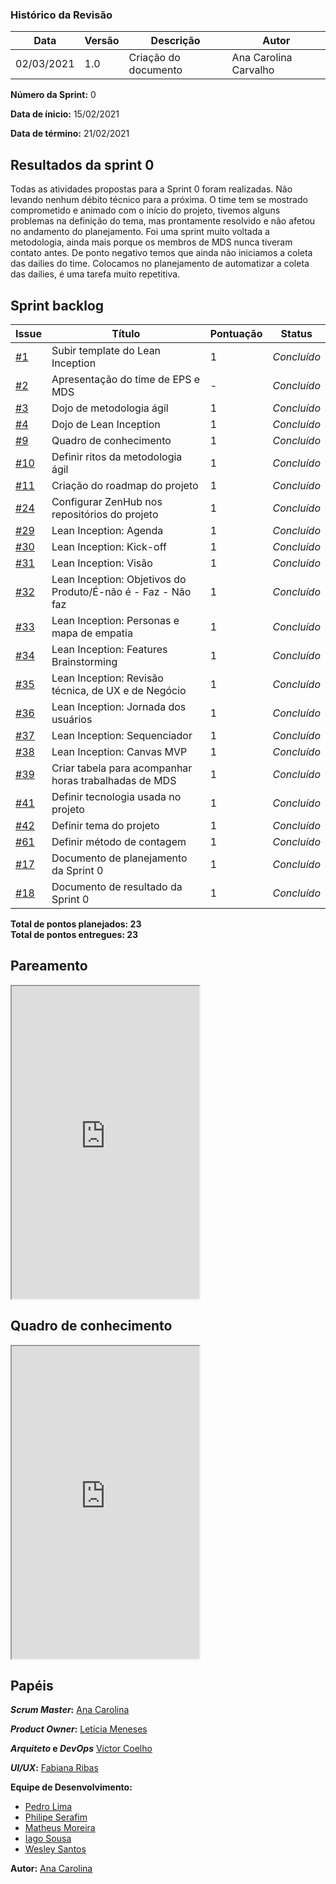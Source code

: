 ### Histórico da Revisão
| Data | Versão | Descrição | Autor |
|---|---|---|---|
| 02/03/2021| 1.0 |Criação do documento | Ana Carolina Carvalho |

**Número da Sprint:** 0

**Data de ínicio:** 15/02/2021

**Data de término:** 21/02/2021

## Resultados da sprint 0

Todas as atividades propostas para a Sprint 0 foram realizadas. Não levando nenhum débito técnico para a próxima. O time tem se mostrado comprometido e animado com o início do projeto, tivemos alguns problemas na definição do tema, mas prontamente resolvido e não afetou no andamento do planejamento. 
Foi uma sprint muito voltada a metodologia, ainda mais porque os membros de MDS nunca tiveram contato antes. 
De ponto negativo temos que ainda não iniciamos a coleta das dailies do time. Colocamos no planejamento de automatizar a coleta das dailies, é uma tarefa muito repetitiva.  

## Sprint backlog

| Issue | Título | Pontuação | Status |
|---|---|---|---|
|[#1](https://github.com/fga-eps-mds/2020.2-violeta-documentacao/issues/1)| Subir template do Lean Inception | 1 | _Concluído_ |
|[#2](https://github.com/fga-eps-mds/2020.2-violeta-documentacao/issues/2)| Apresentação do time de EPS e MDS | - | _Concluído_ |
|[#3](https://github.com/fga-eps-mds/2020.2-violeta-documentacao/issues/1)| Dojo de metodologia ágil | 1 | _Concluído_ |
|[#4](https://github.com/fga-eps-mds/2020.2-violeta-documentacao/issues/4)| Dojo de Lean Inception | 1 | _Concluído_ |
|[#9](https://github.com/fga-eps-mds/2020.2-violeta-documentacao/issues/9)| Quadro de conhecimento | 1 | _Concluído_ |
|[#10](https://github.com/fga-eps-mds/2020.2-violeta-documentacao/issues/10)| Definir ritos da metodologia ágil | 1 | _Concluído_ |
|[#11](https://github.com/fga-eps-mds/2020.2-violeta-documentacao/issues/11)| Criação do roadmap do projeto | 1 | _Concluído_ |
|[#24](https://github.com/fga-eps-mds/2020.2-violeta-documentacao/issues/24)| Configurar ZenHub nos repositórios do projeto | 1 | _Concluído_ |
|[#29](https://github.com/fga-eps-mds/2020.2-violeta-documentacao/issues/29)| Lean Inception: Agenda | 1 | _Concluído_ |
|[#30](https://github.com/fga-eps-mds/2020.2-violeta-documentacao/issues/30)| Lean Inception: Kick-off | 1 | _Concluído_ |
|[#31](https://github.com/fga-eps-mds/2020.2-violeta-documentacao/issues/31)| Lean Inception: Visão | 1 | _Concluído_ |
|[#32](https://github.com/fga-eps-mds/2020.2-violeta-documentacao/issues/32)| Lean Inception: Objetivos do Produto/É-não é - Faz - Não faz | 1 | _Concluído_ |
|[#33](https://github.com/fga-eps-mds/2020.2-violeta-documentacao/issues/33)| Lean Inception: Personas e mapa de empatia | 1 | _Concluído_ |
|[#34](https://github.com/fga-eps-mds/2020.2-violeta-documentacao/issues/34)| Lean Inception: Features Brainstorming | 1 | _Concluído_ |
|[#35](https://github.com/fga-eps-mds/2020.2-violeta-documentacao/issues/35)| Lean Inception: Revisão técnica, de UX e de Negócio | 1 | _Concluído_ |
|[#36](https://github.com/fga-eps-mds/2020.2-violeta-documentacao/issues/36)| Lean Inception: Jornada dos usuários | 1 | _Concluído_ |
|[#37](https://github.com/fga-eps-mds/2020.2-violeta-documentacao/issues/37)| Lean Inception: Sequenciador | 1 | _Concluído_ |
|[#38](https://github.com/fga-eps-mds/2020.2-violeta-documentacao/issues/38)| Lean Inception: Canvas MVP | 1 | _Concluído_ |
|[#39](https://github.com/fga-eps-mds/2020.2-violeta-documentacao/issues/39)| Criar tabela para acompanhar horas trabalhadas de MDS | 1 | _Concluído_ |
|[#41](https://github.com/fga-eps-mds/2020.2-violeta-documentacao/issues/41)| Definir tecnologia usada no projeto | 1 | _Concluído_ |
|[#42](https://github.com/fga-eps-mds/2020.2-violeta-documentacao/issues/42)| Definir tema do projeto | 1 | _Concluído_ |
|[#61](https://github.com/fga-eps-mds/2020.2-violeta-documentacao/issues/61)| Definir método de contagem | 1 | _Concluído_ |
|[#17](https://github.com/fga-eps-mds/2020.2-violeta-documentacao/issues/17)| Documento de planejamento da Sprint 0 | 1 | _Concluído_ |
|[#18](https://github.com/fga-eps-mds/2020.2-violeta-documentacao/issues/18)| Documento de resultado da Sprint 0 | 1 | _Concluído_ |

<b>Total de pontos planejados: 23</b></br>
<b>Total de pontos entregues: 23</b>

## Pareamento

<iframe weidth="100%" height="500" src="https://docs.google.com/spreadsheets/d/e/2PACX-1vSUvF3lwINiA2gmoZeLfAFfI-sgInnqEVf4oq7nkh3joRHfGQgwIc63ij0wCB5oJzGtZirY3eT-hLjK/pubhtml?gid=0&amp;single=true&amp;widget=true&amp;headers=false"></iframe>

## Quadro de conhecimento 

<iframe weidth="100%" height="500" src="https://docs.google.com/spreadsheets/d/e/2PACX-1vSKpschz_TJPysoXgFRpq3kRT3bp3M_Y1DKFGRfmKh0oU3mXq8YGjwkznJ8cz-LlN4ZiCX0nLGdXBjj/pubhtml?gid=0&amp;single=true&amp;widget=true&amp;headers=false"></iframe>


## Papéis

**_Scrum Master_:** [Ana Carolina](https://github.com/anacarolcs)

**_Product Owner_:** [Letícia Meneses](https://github.com/mbslet)

**_Arquiteto_ e _DevOps_** [Victor Coelho](https://github.com/victorhdcoelho)

**_UI/UX_:** [Fabiana Ribas](https://github.com/FabianaRibas)

**Equipe de Desenvolvimento:**

- [Pedro Lima](https://github.com/pedrolimass)
- [Philipe Serafim](https://github.com/philipeserafim)
- [Matheus Moreira](https://github.com/mateus-lm)
- [Iago Sousa](https://github.com/iasousa)
- [Wesley Santos](https://github.com/wesleysantos00)

**Autor:** [Ana Carolina](https://github.com/anacarolcs)

